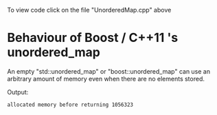 To view code click on the file "UnorderedMap.cpp" above 

# Behaviour of Boost / C++11 's unordered_map

An empty "std::unordered_map" or "boost::unordered_map"
can use an arbitrary amount of memory even when there are no elements stored.


Output:
```
allocated memory before returning 1056323
```
